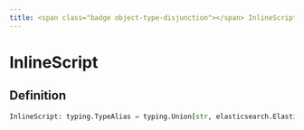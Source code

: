 ```yaml
---
title: <span class="badge object-type-disjunction"></span> InlineScript
---
```

# <span class="badge object-type-disjunction"></span> InlineScript

## Definition

```python
InlineScript: typing.TypeAlias = typing.Union[str, elasticsearch.ElasticsearchInlineScript]
```
